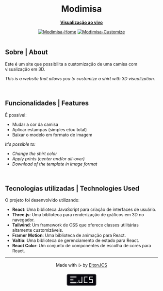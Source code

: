 <div align="center">
  <h1><b>Modimisa</b></h1>
  <a href="https://EltonJCS.github.io/modimisa">
    <p><b>Visualização ao vivo</b></p>
  </a>
    <a href="https://EltonJCS.github.io/modimisa"><img src="https://i.ibb.co/BVqBJLj/Modimisa-Home.png" alt="Modimisa-Home"></a>
    <a href="https://EltonJCS.github.io/modimisa"><img src="https://i.ibb.co/GWWjPCD/Modimisa-Customize.png" alt="Modimisa-Customize"></a>
</div>

<br>
  
## Sobre | About
<p>Este é um site que possibilita a customização de uma camisa com visualização em 3D.</p>
<p><i>This is a website that allows you to customize a shirt with 3D visualization.</i></p>

<br>

## Funcionalidades | Features
<p>É possível:</p>
<ul>
  <li>Mudar a cor da camisa</li>
  <li>Aplicar estampas (simples e/ou total)</li>
  <li>Baixar o modelo em formato de imagem</li>
</ul>
<i><p>It's possible to:</p>
<ul>
  <li>Change the shirt color</li>
  <li>Apply prints (center and/or all-over)</li>
  <li>Download of the template in image format</li>
</ul>
</i>

<br>

## Tecnologias utilizadas | Technologies Used
O projeto foi desenvolvido utilizando:
<ul>
  <li><b>React</b>: Uma biblioteca JavaScript para criação de interfaces de usuário.</li>
  <li><b>Three.js</b>: Uma biblioteca para renderização de gráficos em 3D no navegador.</li>
  <li><b>Tailwind</b>: Um framework de CSS que oferece classes utilitárias altamente customizáveis.</li>
  <li><b>Framer Motion</b>: Uma biblioteca de animação para React.</li>
  <li><b>Valtio</b>: Uma biblioteca de gerenciamento de estado para React.</li>
  <li><b>React Color</b>: Um conjunto de componentes de escolha de cores para React.</li>
</ul>
<hr>
<p align="center">Made with ☕ by <a href="https://github.com/eltonjcs">EltonJCS</a></p>
<div align="center"><a href="https://github.com/eltonjcs"><img src="public/EJCS-light-logo.png" alt="EltonJCS" width="100px"></a></div>
